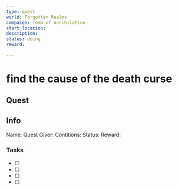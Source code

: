 ```yaml
---
type: quest
world: Forgotten Realms
campaign: Tomb of Annihilation
start_location: 
description: 
status: doing
reward:

---
```

# find the cause of the death curse

## Quest 




## Info

Name: 
Quest Giver: 
Contitions: 
Status: 
Reward: 








### Tasks
- [ ] 
- [ ] 
- [ ] 
- [ ] 